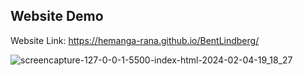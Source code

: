 ## Website Demo

Website Link: https://hemanga-rana.github.io/BentLindberg/

![screencapture-127-0-0-1-5500-index-html-2024-02-04-19_18_27](https://github.com/Hemanga-Rana/BentLindberg/assets/95037269/891b4883-cf8d-44cc-ae4b-47ac4d4f7a3b)
